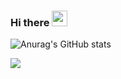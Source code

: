 ### Hi there <img src="https://media.giphy.com/media/hvRJCLFzcasrR4ia7z/giphy.gif" width="25px">


![Anurag's GitHub stats](https://github-readme-stats.vercel.app/api?username=VMoiseev&show_icons=true&theme=transparent)

<p align="left"> <img src="https://github-readme-stats.vercel.app/api/top-langs/?username=anuraghazra&layout=compact&theme=transparent"/>
